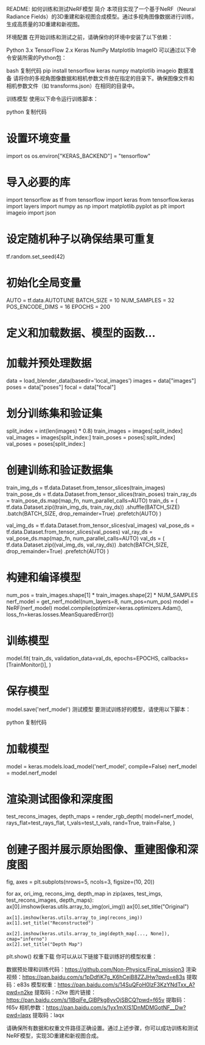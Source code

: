 README: 如何训练和测试NeRF模型
简介
本项目实现了一个基于NeRF（Neural Radiance Fields）的3D重建和新视图合成模型。通过多视角图像数据进行训练，生成高质量的3D重建和新视图。

环境配置
在开始训练和测试之前，请确保你的环境中安装了以下依赖：

Python 3.x
TensorFlow 2.x
Keras
NumPy
Matplotlib
ImageIO
可以通过以下命令安装所需的Python包：

bash
复制代码
pip install tensorflow keras numpy matplotlib imageio
数据准备
请将你的多视角图像数据和相机参数文件放在指定的目录下。确保图像文件和相机参数文件（如 transforms.json）在相同的目录中。

训练模型
使用以下命令运行训练脚本：

python
复制代码
# 设置环境变量
import os
os.environ["KERAS_BACKEND"] = "tensorflow"

# 导入必要的库
import tensorflow as tf
from tensorflow import keras
from tensorflow.keras import layers
import numpy as np
import matplotlib.pyplot as plt
import imageio
import json

# 设定随机种子以确保结果可重复
tf.random.set_seed(42)

# 初始化全局变量
AUTO = tf.data.AUTOTUNE
BATCH_SIZE = 10
NUM_SAMPLES = 32
POS_ENCODE_DIMS = 16
EPOCHS = 200

# 定义和加载数据、模型的函数...

# 加载并预处理数据
data = load_blender_data(basedir='local_images')
images = data["images"]
poses = data["poses"]
focal = data["focal"]

# 划分训练集和验证集
split_index = int(len(images) * 0.8)
train_images = images[:split_index]
val_images = images[split_index:]
train_poses = poses[:split_index]
val_poses = poses[split_index:]

# 创建训练和验证数据集
train_img_ds = tf.data.Dataset.from_tensor_slices(train_images)
train_pose_ds = tf.data.Dataset.from_tensor_slices(train_poses)
train_ray_ds = train_pose_ds.map(map_fn, num_parallel_calls=AUTO)
train_ds = (
    tf.data.Dataset.zip((train_img_ds, train_ray_ds))
    .shuffle(BATCH_SIZE)
    .batch(BATCH_SIZE, drop_remainder=True)
    .prefetch(AUTO)
)

val_img_ds = tf.data.Dataset.from_tensor_slices(val_images)
val_pose_ds = tf.data.Dataset.from_tensor_slices(val_poses)
val_ray_ds = val_pose_ds.map(map_fn, num_parallel_calls=AUTO)
val_ds = (
    tf.data.Dataset.zip((val_img_ds, val_ray_ds))
    .batch(BATCH_SIZE, drop_remainder=True)
    .prefetch(AUTO)
)

# 构建和编译模型
num_pos = train_images.shape[1] * train_images.shape[2] * NUM_SAMPLES
nerf_model = get_nerf_model(num_layers=8, num_pos=num_pos)
model = NeRF(nerf_model)
model.compile(optimizer=keras.optimizers.Adam(), loss_fn=keras.losses.MeanSquaredError())

# 训练模型
model.fit(
    train_ds,
    validation_data=val_ds,
    epochs=EPOCHS,
    callbacks=[TrainMonitor()],
)

# 保存模型
model.save('nerf_model')
测试模型
要测试训练好的模型，请使用以下脚本：

python
复制代码
# 加载模型
model = keras.models.load_model('nerf_model', compile=False)
nerf_model = model.nerf_model

# 渲染测试图像和深度图
test_recons_images, depth_maps = render_rgb_depth(
    model=nerf_model,
    rays_flat=test_rays_flat,
    t_vals=test_t_vals,
    rand=True,
    train=False,
)

# 创建子图并展示原始图像、重建图像和深度图
fig, axes = plt.subplots(nrows=5, ncols=3, figsize=(10, 20))

for ax, ori_img, recons_img, depth_map in zip(axes, test_imgs, test_recons_images, depth_maps):
    ax[0].imshow(keras.utils.array_to_img(ori_img))
    ax[0].set_title("Original")

    ax[1].imshow(keras.utils.array_to_img(recons_img))
    ax[1].set_title("Reconstructed")

    ax[2].imshow(keras.utils.array_to_img(depth_map[..., None]), cmap="inferno")
    ax[2].set_title("Depth Map")

plt.show()
权重下载
你可以从以下链接下载训练好的模型权重：

数据预处理和训练代码：https://github.com/Non-Physics/Final_mission3
渲染视频：https://pan.baidu.com/s/1pDdfiK7g_K6hCejB8ZZJHw?pwd=e83s
提取码：e83s 
模型权重：https://pan.baidu.com/s/14SuQFoH0lzF3KzYNdTxx_A?pwd=n2ke
提取码：n2ke 
图片链接：https://pan.baidu.com/s/1IBqjFe_GlBPkg8yvOjSBCQ?pwd=f65v
提取码：f65v 
相机参数：https://pan.baidu.com/s/1yx1mXIS1DnMDMGotNF__Dw?pwd=laqx
提取码：laqx 

请确保所有数据和权重文件路径正确设置。通过上述步骤，你可以成功训练和测试NeRF模型，实现3D重建和新视图合成。
